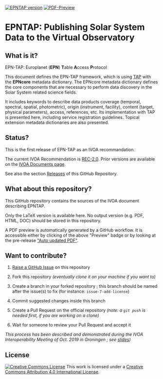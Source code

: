 [![EPNTAP version](https://img.shields.io/badge/EPNTAP-REC--2.0-yellow.svg)](https://ivoa.net/documents/EPNTAP/)
[![PDF-Preview](https://img.shields.io/badge/Preview-PDF-blue)](../../releases/download/auto-pdf-preview/epntap-draft.pdf)

# EPNTAP: Publishing Solar System Data to the Virtual Observatory


## What is it?

EPN-TAP: Europlanet (**EPN**) **T**able **A**ccess **P**rotocol

This document defines the EPN-TAP framework, which is using
[TAP](http://www.ivoa.net/documents/TAP/) with the **EPNcore**
metadata dictionary. The EPNcore metadata dictionary defines
the core components that are necessary to perform data discovery
in the Solar System related science fields.

It includes keywords to describe data products coverage
(temporal, spectral, spatial, photometric), origin (instrument, facility),
content (target, physical parameters), access, references, etc.
Its implementation with TAP is presented here, including service
registration guidelines. Topical extension metadata dictionaries
are also presented.

## Status?

This is the first release of EPN-TAP as an IVOA recommandation.

The current IVOA Recommendation is [REC-2.0](https://ivoa.net/documents/EPNTAP/). Prior versions are available on the [IVOA Documents page](https://www.ivoa.net/documents/index.html).

See also the section
[Releases](https://github.com/ivoa-std/EPNTAP/releases) of this GitHub Repository.

## What about this repository?

This GitHub repository contains the sources of the IVOA document describing
EPNTAP.

Only the LaTeX version is available here. No output version (e.g. PDF, HTML,
DOC) should be stored in this repository.

A PDF preview is automatically generated by a GitHub workflow. It is accessible
either by clicking of the above "Preview" badge or by looking at the
pre-release
["Auto updated PDF"](../../releases/tag/auto-pdf-preview).

## Want to contribute?

1. [Raise a GitHub Issue](https://github.com/ivoa-std/EPNTAP/issues/new) on this
   repository

2. Fork this repository _(eventually clone it on your machine if you want to)_

3. Create a branch in your forked repository ; this branch should be named
   after the issue(s) to fix (for instance: `issue-7-add-license`)

4. Commit suggested changes inside this branch

5. Create a Pull Request on the official repository _(note: a `git push` is
   needed first, if you are working on a clone)_

6. Wait for someone to review your Pull Request and accept it

_This process has been described and demonstrated during the IVOA
Interoperability Meeting of Oct. 2019 in Groningen ; see
[slides](https://wiki.ivoa.net/internal/IVOA/InterOpOct2019GitHub/IVOA_Github.pdf))_

## License

[![Creative Commons License](https://i.creativecommons.org/l/by/4.0/88x31.png)](http://creativecommons.org/licenses/by/4.0/)
This work is licensed under a
[Creative Commons Attribution 4.0 International License](http://creativecommons.org/licenses/by/4.0/).

